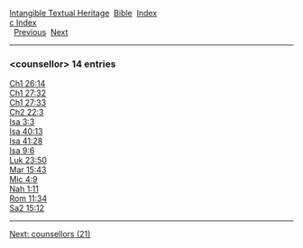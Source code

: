 [Intangible Textual Heritage](../../index)  [Bible](../index) 
[Index](index)   
[c Index](_c_)  
  [Previous](c02618)  [Next](c02620) 

------------------------------------------------------------------------

### &lt;counsellor&gt; 14 entries

[Ch1 26:14](../kjv/ch1026.htm#014)  
[Ch1 27:32](../kjv/ch1027.htm#032)  
[Ch1 27:33](../kjv/ch1027.htm#033)  
[Ch2 22:3](../kjv/ch2022.htm#003)  
[Isa 3:3](../kjv/isa003.htm#003)  
[Isa 40:13](../kjv/isa040.htm#013)  
[Isa 41:28](../kjv/isa041.htm#028)  
[Isa 9:6](../kjv/isa009.htm#006)  
[Luk 23:50](../kjv/luk023.htm#050)  
[Mar 15:43](../kjv/mar015.htm#043)  
[Mic 4:9](../kjv/mic004.htm#009)  
[Nah 1:11](../kjv/nah001.htm#011)  
[Rom 11:34](../kjv/rom011.htm#034)  
[Sa2 15:12](../kjv/sa2015.htm#012)  

------------------------------------------------------------------------

[Next: counsellors (21)](c02620)
